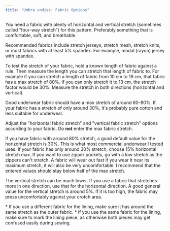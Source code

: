 ```yaml
---
title: "Umbra undies: Fabric Options"
---
```


You need a fabric with plenty of horizontal and vertical stretch (sometimes called “four-way stretch”) for this pattern. Preferably something that is comfortable, soft, and breathable.

Recommended fabrics include stretch jerseys, stretch mesh, stretch knits, or most fabrics with at least 5% spandex. For example, modal (rayon) jersey with spandex.

To test the stretch of your fabric, hold a known length of fabric against a rule. 
Then measure the length you can stretch that length of fabric to. 
For example if you can stretch a length of fabric from 10 cm to 18 cm, that fabric has a max stretch of 80%. If you can only stretch it to 13 cm, the stretch factor would be 30%.
Measure the stretch in both directions (horizontal and vertical).

Good underwear fabric should have a max stretch of around 60-80%. If your fabric has a stretch of only around 30%, it's probably pure cotton and less suitable for underwear.

Adjust the "horizontal fabric stretch" and "vertical fabric stretch" options according to your fabric. Do **not** enter the max fabric stretch.

If you have fabric with around 80% stretch, a good default value for the horizontal stretch is 30%. This is what most commercial underwear I tested uses.
If your fabric has only around 30% stretch, choose 15% horizontal stretch max. 
If you want to use zipper pockets, go with a low stretch as the zippers can't stretch.
A fabric will wear out fast if you wear it near its maximum stretch, it will also be very uncomfortable. I recommend that the entered values should stay below half of the max stretch.

The vertical stretch can be much lower. If you use a fabric that stretches more in one direction, use that for the horizontal direction.
A good general value for the vertical stretch is around 5%. If it is too high, the fabric may press uncomfortably against your crotch area. 

<Note>
* If you use a different fabric for the lining, make sure it has around the same stretch as the outer fabric.
* If you use the same fabric for the lining, make sure to mark the lining piece, as otherwise both pieces may get confused easily during sewing.
</Note>
